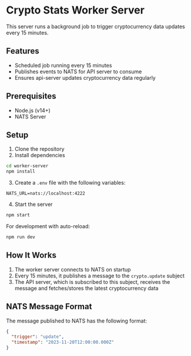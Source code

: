 # Crypto Stats Worker Server

This server runs a background job to trigger cryptocurrency data updates every 15 minutes.

## Features

- Scheduled job running every 15 minutes
- Publishes events to NATS for API server to consume
- Ensures api-server updates cryptocurrency data regularly

## Prerequisites

- Node.js (v14+)
- NATS Server

## Setup

1. Clone the repository
2. Install dependencies

```bash
cd worker-server
npm install
```

3. Create a `.env` file with the following variables:

```
NATS_URL=nats://localhost:4222
```

4. Start the server

```bash
npm start
```

For development with auto-reload:

```bash
npm run dev
```

## How It Works

1. The worker server connects to NATS on startup
2. Every 15 minutes, it publishes a message to the `crypto.update` subject
3. The API server, which is subscribed to this subject, receives the message and fetches/stores the latest cryptocurrency data

## NATS Message Format

The message published to NATS has the following format:

```json
{
  "trigger": "update",
  "timestamp": "2023-11-20T12:00:00.000Z"
}
``` 